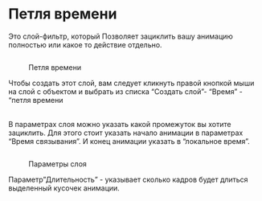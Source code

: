 # Петля времени

Это слой-фильтр, который Позволяет зациклить вашу анимацию полностью или какое то действие отдельно.

&#x20;

<figure><img src="https://lh7-us.googleusercontent.com/Rr5f5KrtM2ZpXo67UUrLXDDzDONfR6v_JGHBN29uuqEnyPWYk7XhjHAnBIaxhALa5TYgSAgDyKL81tSNHoU4YO0a-Av1SqgDLSMuvkh1fqxMl9CQWGz4eozFi2aS07NZuzPrNnyGm-Sn3cduBkgzaC4" alt=""><figcaption><p>Петля времени</p></figcaption></figure>

Чтобы создать этот слой, вам следует кликнуть правой кнопкой мыши на слой с объектом и выбрать из списка “Создать слой”- “Время” - “петля времени

\
В параметрах слоя можно указать какой промежуток вы хотите зациклить. Для этого стоит указать начало анимации в параметрах “Время связывания”. И конец анимации указать в “локальное время”.

<figure><img src="https://lh7-us.googleusercontent.com/wcCf-DYNOZuL9rgJQNnMFL44Iv-L-aOjRuqz5tALUzYQ0as1Y7qN-DWlq2ogFJG_cSEqcHEh7jSL68b9fb7UEUlskpJzhUZL3Cig0lgrSPzcJuiHcwA0nRxrJ5UEMl1p3LnRm2l2ZtV0NtJ_jT10Clw" alt=""><figcaption><p>Параметры слоя</p></figcaption></figure>

Параметр”Длительность” - указывает сколько кадров будет длиться выделенный кусочек анимации.
